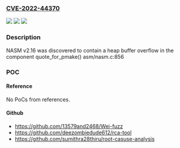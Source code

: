 ### [CVE-2022-44370](https://cve.mitre.org/cgi-bin/cvename.cgi?name=CVE-2022-44370)
![](https://img.shields.io/static/v1?label=Product&message=n%2Fa&color=blue)
![](https://img.shields.io/static/v1?label=Version&message=n%2Fa&color=blue)
![](https://img.shields.io/static/v1?label=Vulnerability&message=n%2Fa&color=brighgreen)

### Description

NASM v2.16 was discovered to contain a heap buffer overflow in the component quote_for_pmake() asm/nasm.c:856

### POC

#### Reference
No PoCs from references.

#### Github
- https://github.com/13579and2468/Wei-fuzz
- https://github.com/deezombiedude612/rca-tool
- https://github.com/sumithra28thiru/root-casuse-analysis

